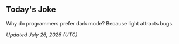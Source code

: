 ## Today's Joke
Why do programmers prefer dark mode? Because light attracts bugs.

*Updated July 26, 2025 (UTC)*
